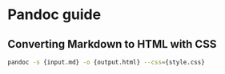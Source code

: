 # Pandoc guide

## Converting Markdown to HTML with CSS
```bash
pandoc -s {input.md} -o {output.html} --css={style.css}
```
